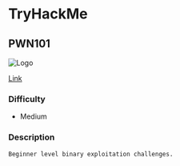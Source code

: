 # TryHackMe

## PWN101

![Logo](https://tryhackme-images.s3.amazonaws.com/room-icons/88bd4e40fb912a31c15b80fada2bada9.png)

[Link](https://tryhackme.com/room/pwn101)

### Difficulty

* Medium

### Description

```text
Beginner level binary exploitation challenges.
```